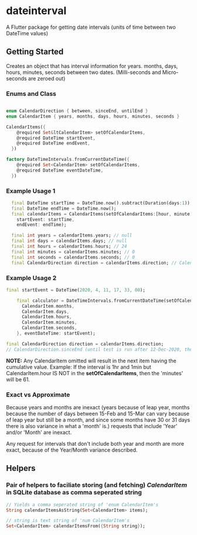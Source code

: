 # dateinterval

A Flutter package for getting date intervals (units of time between two DateTime values)

## Getting Started

Creates an object that has interval information for years. months, days, hours, minutes, seconds between two dates. (Milli-seconds and Micro-seconds are zeroed out)

### Enums and Class

```dart

enum CalendarDirection { between, sinceEnd, untilEnd }
enum CalendarItem { years, months, days, hours, minutes, seconds }

CalendarItems({
    @required Set&ltCalendarItem> setOfCalendarItems,
    @required DateTime startEvent,
    @required DateTime endEvent,
  })

factory DateTimeIntervals.fromCurrentDateTime({
    @required Set<CalendarItem> setOfCalendarItems,
    @required DateTime eventDateTime,
  })

```

### Example Usage 1

```dart
  final DateTime startTime = DateTime.now().subtract(Duration(days:1));
  final DateTime endTime = DateTime.now();
  final calendarItems = CalendarItems(setOfCalendarItems:[hour, minute, second],
    startEvent: startTime,
    endEvent: endTime);

  final int years = calendarItems.years; // null
  final int days = calendarItems.days; // null
  final int hours = calendarItems.hours; // 24
  final int minutes = calendarItems.minutes; // 0
  final int seconds = calendarItems.seconds; // 0
  final CalendarDirection direction = calendarItems.direction; // CalendarDirection.between
```

### Example Usage 2

```dart
final startEvent = DateTime(2020, 4, 11, 17, 33, 00);

    final calculator = DateTimeIntervals.fromCurrentDateTime(setOfCalendarItems: {
      CalendarItem.months,
      CalendarItem.days,
      CalendarItem.hours,
      CalendarItem.minutes,
      CalendarItem.seconds,
    }, eventDateTime: startEvent);

final CalendarDirection direction = calendarItems.direction;
// CalendarDirection.sinceEnd (until test is run after 12-Dec-2020, then it will be 'untilEnd')
```

**NOTE:** Any CalendarItem omitted will result in the next item having the cumulative value.
Example: If the interval is 1hr and 1min but CalendarItem.hour IS NOT in the __setOfCalendarItems__, then the 'minutes' will be 61.

### Exact vs Approximate

Because years and months are inexact (years because of leap year, months because the number of days between 15-Feb and 15-Mar can vary because of leap year but still be a month, and since some months have 30 or 31 days there is also variance in what a 'month' is.) requests that include 'Year' and/or 'Month' are inexact.

Any request for intervals that don't include both year and month are more exact, because of the Year/Month variance described.

## Helpers

### Pair of helpers to faciliate storing (and fetching) *CalendarItem* in SQLite database as comma seperated string

```dart
// Yields a comma seperated string of 'enum CalendarItem's
String calendarItemsAsString(Set<CalendarItem> items);

// string is text string of 'num CalendarItem's
Set<CalendarItem> calendarItemsFrom({String string});
```

